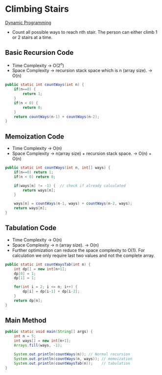 # Climbing Stairs
[Dynamic Programming](DynamicProgramming.md)
* Count all possible ways to reach nth stair. The person can either climb 1 or 2 stairs at a time.

## Basic Recursion Code
* Time Complexity -> O(2<sup>n</sup>)
* Space Complexity -> recursion stack space which is n (array size). -> O(n)
``` java
public static int countWays(int n) {
    if(n==0) {
        return 1;
    }
    if(n < 0) {
        return 0;
    }
    return countWays(n-1) + countWays(n-2);
}
```

## Memoization Code
* Time Complexity -> O(n)
* Space Complexity -> n(array size) + recursion stack space. -> O(n) + O(n)
``` java
public static int countWays(int n, int[] ways) {
    if(n==0) return 1;
    if(n < 0) return 0;

    if(ways[n] != -1) {  // check if already calculated
        return ways[n];
    }

    ways[n] = countWays(n-1, ways) + countWays(n-2, ways);
    return ways[n];
}
```

## Tabulation Code
* Time Complexity -> O(n)
* Space Complexity -> n (array size). -> O(n)
* Further optimization can reduce the space complexity to O(1). For calculation we only require last two values and not the complete array.
``` java
public static int countWaysTab(int n) {
    int dp[] = new int[n+1];
    dp[0] = 1;
    dp[1] = 1;

    for(int i = 2; i <= n; i++) {
        dp[i] = dp[i-1] + dp[i-2];
    }
    return dp[n];
}
```

## Main Method
``` java
public static void main(String[] args) {
    int n = 5;
    int ways[] = new int[n+1];
    Arrays.fill(ways, -1);

    System.out.println(countWays(n)); // Normal recursion
    System.out.println(countWays(n, ways)); // memoization
    System.out.println(countWaysTab(n));    // tabulation
}
```